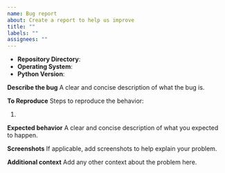 ```yaml
---
name: Bug report
about: Create a report to help us improve
title: ""
labels: ""
assignees: ""
---
```


- **Repository Directory**:
- **Operating System**:
- **Python Version**:

**Describe the bug**
A clear and concise description of what the bug is.

**To Reproduce**
Steps to reproduce the behavior:

1.

**Expected behavior**
A clear and concise description of what you expected to happen.

**Screenshots**
If applicable, add screenshots to help explain your problem.

**Additional context**
Add any other context about the problem here.
